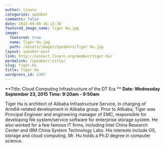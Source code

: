 ```yaml
---
author: linaro
categories: speaker
comments: false
date: 2015-09-09 16:13:38
featured_image_name: Tiger Hu.jpg
image:
  featured: true
  name: Tiger Hu.jpg
  path: /assets/images/speakers/Tiger Hu.jpg
layout: speaker-post
link: http://connect.linaro.org/member/tiger-hu/
permalink: /speaker/:title/
slug: tiger-hu
title: Tiger Hu
wordpress_id: 2387
---
```


**Title: Cloud Computing Infrastructure of the DT Era **
**Date: Wednesday September 23, 2015**
**Time: 9:20am - 9:50am**
  

Tiger Hu is architect of Alibaba Infrastructure Service, in charging of Arm64-related development in Alibaba group. Prior to Alibaba, Tiger was Principal Engineer and engineering manager of EMC, responsible for developing file system/service software for enterprise storage system. He also worked for a few famous IT firms, including Intel China Research Center and IBM China System Technology Labs. His interests include OS, storage and cloud computing. Mr. Hu holds a Ph.D degree in computer science.
